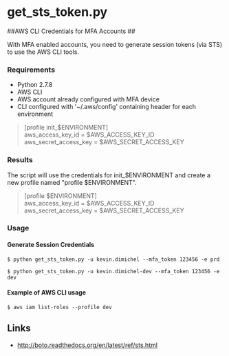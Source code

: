 # get\_sts\_token.py
##AWS CLI Credentials for MFA Accounts ##

With MFA enabled accounts, you need to generate session tokens (via STS) to use the AWS CLI tools.

### Requirements ###

- Python 2.7.8
- AWS CLI
- AWS account already configured with MFA device
- CLI configured with '~/.aws/config' containing header for each environment 

> [profile init_$ENVIRONMENT]  
> aws\_access\_key\_id = $AWS\_ACCESS\_KEY\_ID  
> aws\_secret\_access\_key = $AWS\_SECRET\_ACCESS\_KEY  

### Results ###

The script will use the credentials for init\_$ENVIRONMENT and create a new profile named "profile $ENVIRONMENT".

> [profile $ENVIRONMENT]  
> aws\_access\_key\_id = $AWS\_ACCESS\_KEY\_ID  
> aws\_secret\_access\_key = $AWS\_SECRET\_ACCESS\_KEY  

### Usage ###
#### Generate Session Credentials ####
`$ python get_sts_token.py -u kevin.dimichel --mfa_token 123456 -e prd`

`$ python get_sts_token.py -u kevin.dimichel-dev --mfa_token 123456 -e dev` 


#### Example of AWS CLI usage ####
`$ aws iam list-roles --profile dev`

## Links ##
- http://boto.readthedocs.org/en/latest/ref/sts.html
